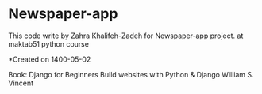 # Newspaper-app
This code write by Zahra Khalifeh-Zadeh for Newspaper-app project. at maktab51 python course

*Created on 1400-05-02

Book: Django for Beginners Build websites with Python & Django William S. Vincent
